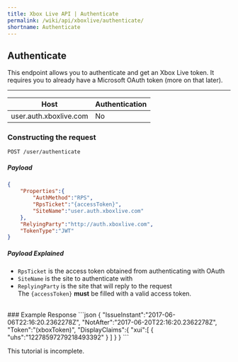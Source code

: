 ```yaml
---
title: Xbox Live API | Authenticate
permalink: /wiki/api/xboxlive/authenticate/
shortname: Authenticate
---
```

## Authenticate
This endpoint allows you to authenticate and get an Xbox Live token. It requires you to already have a Microsoft OAuth token (more on that later).

---

|Host|Authentication|
|----|--------------|
|user.auth.xboxlive.com|No|
  
### Constructing the request
```
POST /user/authenticate
```
  
##### Payload

```json
{
    "Properties":{
        "AuthMethod":"RPS",
        "RpsTicket":"{accessToken}",
        "SiteName":"user.auth.xboxlive.com"
    },
    "RelyingParty":"http://auth.xboxlive.com",
    "TokenType":"JWT"
}
```
  
##### Payload Explained
* `RpsTicket` is the access token obtained from authenticating with OAuth  
* `SiteName` is the site to authenticate with  
* `ReplyingParty` is the site that will reply to the request  
The `{accessToken}` **must** be filled with a valid access token.  
  
<br>
### Example Response
```json
{
    "IssueInstant":"2017-06-06T22:16:20.2362278Z",
    "NotAfter":"2017-06-20T22:16:20.2362278Z",
    "Token":"(xboxToken)",
    "DisplayClaims":{
        "xui":[
            {
                "uhs":"12278597279218493392"
            }
        ]
    }
}
```

This tutorial is incomplete.
